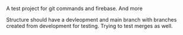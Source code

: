 A test project for git commands and firebase. And more

Structure should have a devleopment and main branch with branches created from development for testing. Trying to test merges as well. 
